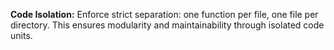**Code Isolation:** Enforce strict separation: one function per file, one file per directory. This ensures modularity and maintainability through isolated code units.